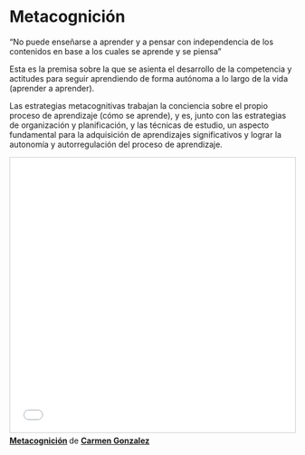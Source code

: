 # Metacognición

“No puede enseñarse a aprender y a pensar con independencia de los contenidos en base a los cuales se aprende y se piensa”

Esta es la premisa sobre la que se asienta el desarrollo de la competencia y actitudes para seguir aprendiendo de forma autónoma a lo largo de la vida (aprender a aprender).  
  
Las estrategias metacognitivas trabajan la conciencia sobre el propio proceso de aprendizaje (cómo se aprende), y es, junto con las estrategias de organización y planificación, y las técnicas de estudio, un aspecto fundamental para la adquisición de aprendizajes significativos y lograr la autonomía y autorregulación del proceso de aprendizaje.

<iframe src="//www.slideshare.net/slideshow/embed_code/key/5s7EMHYpu1ApQP" width="595" height="485" frameborder="0" marginwidth="0" marginheight="0" scrolling="no" style="border:1px solid #CCC; border-width:1px; margin-bottom:5px; max-width: 100%;" allowfullscreen> </iframe> <div style="margin-bottom:5px"> <strong> <a href="//www.slideshare.net/flosflorum2/metacognicion-49651020" title="Metacognición" target="_blank">Metacognición</a> </strong> de <strong><a href="https://www.slideshare.net/flosflorum2" target="_blank">Carmen Gonzalez</a></strong> </div>

